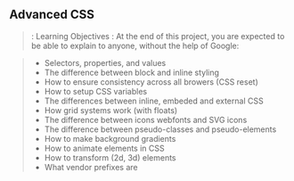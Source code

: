 ## Advanced CSS ##

> : Learning Objectives
> : At the end of this project, you are expected to be able to explain to anyone, without the help of Google:

> - Selectors, properties, and values
> - The difference between block and inline styling
> - How to ensure consistency across all browers (CSS reset)
> - How to setup CSS variables
> - The differences between inline, embeded and external CSS
> - How grid systems work (with floats)
> - The difference between icons webfonts and SVG icons
> - The difference between pseudo-classes and pseudo-elements
> - How to make background gradients
> - How to animate elements in CSS
> - How to transform (2d, 3d) elements
> - What vendor prefixes are